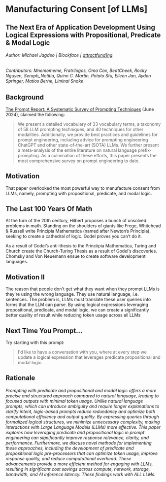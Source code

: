 # Manufacturing Consent [of LLMs]
## The Next Era of Application Development Using Logical Expressions with Propositional, Predicate & Modal Logic

###### Author: Michael Jagdeo | Blockface | [attractfund1ng](http://www.twitter.com/attractfund1ng)

###### Contributors: Mnemomeme, Fratrilogos, Oma Cox, BeatCheek, Rocky Nguyen, Seraph_Notitia, Quinn C. Martin, Potato Stu, Eileen Jan, Ayden Springer, Matios Berhe, Liminal Snake

## Background

[The Prompt Report: A Systematic Survey of Prompting Techniques](https://arxiv.org/pdf/2406.06608) (June 2024), claimed the following:
> We present a detailed vocabulary of 33 vocabulary terms, a taxonomy of 58 LLM prompting techniques, and 40 techniques for other modalities. Additionally, we provide best practices and guidelines for prompt engineering, including advice for prompting engineering ChatGPT and other state-of-the-art (SOTA) LLMs. We further present a meta-analysis of the entire literature on natural language prefix-prompting. As a culmination of these efforts, this paper presents the most comprehensive survey on prompt engineering to date.

## Motivation

That paper overlooked the most powerful way to manufacture consent from LLMs, namely, prompting with propositional, predicate, and modal logic.

## The Last 100 Years Of Math

At the turn of the 20th century, Hilbert proposes a bunch of unsolved problems in math. Standing on the shoulders of giants like Frege, Whitehead & Russell write Principia Mathematica (named after Newton’s Principia), seeking to create a cathedral of logic. Godel proves you can’t do it.

As a result of Godel’s anti-thesis to the Princiipia Mathematica, Turing and Church create the Church-Turing Thesis as a result of Godel’s discoveries. Chomsky and Von Neuemann ensue to create software development languages.

## Motivation II

The reason that people don't get what they want when they prompt LLMs is they're using the wrong language. They use natural language, i.e. sentences. The problem is, LLMs must translate these user queries into forms that the LLM can parse. By using logical expressions leveraging propositional, predicate, and modal logic, we can create a significantly better quality of result while reducing token usage across all LLMs

## Next Time You Prompt...

Try starting with this prompt:
> I'd like to have a conversation with you, where at every step we update a logical expression that leverages predicate propositional and modal logic.

## Rationale

###### Prompting with predicate and propositional and modal logic offers a more precise and structured approach compared to natural language, leading to focused outputs with minimal token usage. Unlike natural language prompts, which can introduce ambiguity and require longer explanations to clarify intent, logic-based prompts reduce redundancy and optimize both computational efficiency and output quality. By expressing queries through formalized logical structures, we minimize unnecessary complexity, making interactions with Large Language Models (LLMs) more effective. This paper explores how leveraging predicate and propositional logic in prompt engineering can significantly improve response relevance, clarity, and performance. Furthermore, we discuss novel methods for implementing these approaches, including the development of predicate and propositional logic pre-processors that can optimize token usage, improve response quality, and reduce computational overhead. These advancements provide a more efficient method for engaging with LLMs, resulting in significant cost savings across compute, network, storage, bandwidth, and AI inference latency. These findings work with ALL LLMs.

